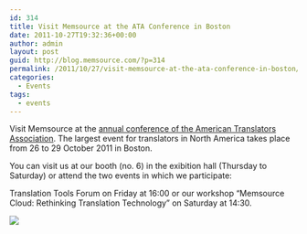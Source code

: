 ```yaml
---
id: 314
title: Visit Memsource at the ATA Conference in Boston
date: 2011-10-27T19:32:36+00:00
author: admin
layout: post
guid: http://blog.memsource.com/?p=314
permalink: /2011/10/27/visit-memsource-at-the-ata-conference-in-boston/
categories:
  - Events
tags:
  - events
---
```

Visit Memsource at the [annual conference of the American Translators Association](http://www.atanet.org/conf/2011/). The largest event for translators in North America takes place from 26 to 29 October 2011 in Boston.

You can visit us at our booth (no. 6) in the exibition hall (Thursday to Saturday) or attend the two events in which we participate:<!--more-->

Translation Tools Forum on Friday at 16:00 or our workshop &#8220;Memsource Cloud: Rethinking Translation Technology&#8221; on Saturday at 14:30.

![](https://www.memsource.com/wp-content/uploads/2011/10/dvd.gif)